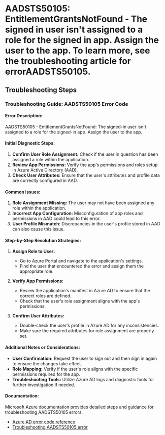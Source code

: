 
# AADSTS50105: EntitlementGrantsNotFound - The signed in user isn't assigned to a role for the signed in app. Assign the user to the app. To learn more, see the troubleshooting article for errorAADSTS50105.


## Troubleshooting Steps
### Troubleshooting Guide: AADSTS50105 Error Code

#### Error Description:
AADSTS50105 - EntitlementGrantsNotFound: The signed-in user isn't assigned to a role for the signed-in app. Assign the user to the app.

#### Initial Diagnostic Steps:
1. **Confirm User Role Assignment:** Check if the user in question has been assigned a role within the application.
2. **Review App Permissions:** Verify the app's permissions and roles setup in Azure Active Directory (AAD).
3. **Check User Attributes:** Ensure that the user's attributes and profile data are correctly configured in AAD.

#### Common Issues:
1. **Role Assignment Missing:** The user may not have been assigned any role within the application.
2. **Incorrect App Configuration:** Misconfiguration of app roles and permissions in AAD could lead to this error.
3. **User Profile Mismatch:** Discrepancies in the user's profile stored in AAD can also cause this issue.

#### Step-by-Step Resolution Strategies:
1. **Assign Role to User:**
   - Go to Azure Portal and navigate to the application's settings.
   - Find the user that encountered the error and assign them the appropriate role.
  
2. **Verify App Permissions:**
   - Review the application's manifest in Azure AD to ensure that the correct roles are defined.
   - Check that the user's role assignment aligns with the app's permissions.

3. **Confirm User Attributes:**
   - Double-check the user's profile in Azure AD for any inconsistencies.
   - Make sure the required attributes for role assignment are properly set.

#### Additional Notes or Considerations:
- **User Confirmation:** Request the user to sign out and then sign in again to ensure the changes take effect.
- **Role Mapping:** Verify if the user's role aligns with the specific permissions required for the app.
- **Troubleshooting Tools:** Utilize Azure AD logs and diagnostic tools for further investigation if needed.

#### Documentation:
Microsoft Azure documentation provides detailed steps and guidance for troubleshooting AADSTS50105 errors.
- [Azure AD error code reference](https://docs.microsoft.com/en-us/azure/active-directory/develop/reply-url)
- [Troubleshooting AADSTS50105 error](https://docs.microsoft.com/en-us/azure/active-directory/develop/troubleshoot-errors)